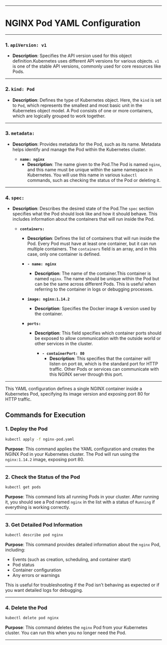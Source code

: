 


---

# NGINX Pod YAML Configuration



---

### 1. `apiVersion: v1`

- **Description**: Specifies the API version used for this object definition.Kubernetes uses different API versions for various objects. `v1` is one of the stable API versions, commonly used for core resources like Pods.

---

### 2. `kind: Pod`

- **Description**: Defines the type of Kubernetes object. Here, the `kind` is set to `Pod`, which represents the smallest and most basic unit in the Kubernetes object model. A Pod consists of one or more containers, which are logically grouped to work together.

---

### 3. `metadata:`

- **Description**: Provides metadata for the Pod, such as its name. Metadata helps identify and manage the Pod within the Kubernetes cluster.

  - **`name: nginx`**  
    - **Description**: The name given to the Pod.The Pod is named `nginx`, and this name must be unique within the same namespace in Kubernetes. You will use this name in various `kubectl` commands, such as checking the status of the Pod or deleting it.

---

### 4. `spec:`

- **Description**: Describes the desired state of the Pod.The `spec` section specifies what the Pod should look like and how it should behave. This includes information about the containers that will run inside the Pod.

  - **`containers:`**  
    - **Description**: Defines the list of containers that will run inside the Pod. Every Pod must have at least one container, but it can run multiple containers. The `containers` field is an array, and in this case, only one container is defined.

    - **`- name: nginx`**  
      - **Description**: The name of the container.This container is named `nginx`. The name should be unique within the Pod but can be the same across different Pods. This is useful when referring to the container in logs or debugging processes.

    - **`image: nginx:1.14.2`**  
      - **Description**: Specifies the Docker image & version used by the container.

    - **`ports:`**  
      - **Description**: This field specifies which container ports should be exposed to allow communication with the outside world or other services in the cluster.

        - **`- containerPort: 80`**  
          - **Description**: This specifies that the container will listen on port `80`, which is the standard port for HTTP traffic. Other Pods or services can communicate with this NGINX server through this port.

---

This YAML configuration defines a single NGINX container inside a Kubernetes Pod, specifying its image version and exposing port 80 for HTTP traffic.


## Commands for Execution


### 1. Deploy the Pod

```bash
kubectl apply -f nginx-pod.yaml
```
**Purpose**: This command applies the YAML configuration and creates the NGINX Pod in your Kubernetes cluster. The Pod will run using the `nginx:1.14.2` image, exposing port 80.

---

### 2. Check the Status of the Pod

```bash
kubectl get pods
```
**Purpose**: This command lists all running Pods in your cluster. After running it, you should see a Pod named `nginx` in the list with a status of `Running` if everything is working correctly.

---

### 3. Get Detailed Pod Information

```bash
kubectl describe pod nginx
```
**Purpose**: This command provides detailed information about the `nginx` Pod, including:
- Events (such as creation, scheduling, and container start)
- Pod status
- Container configuration
- Any errors or warnings

This is useful for troubleshooting if the Pod isn't behaving as expected or if you want detailed logs for debugging.

---

### 4. Delete the Pod

```bash
kubectl delete pod nginx
```
**Purpose**: This command deletes the `nginx` Pod from your Kubernetes cluster. You can run this when you no longer need the Pod.

---

